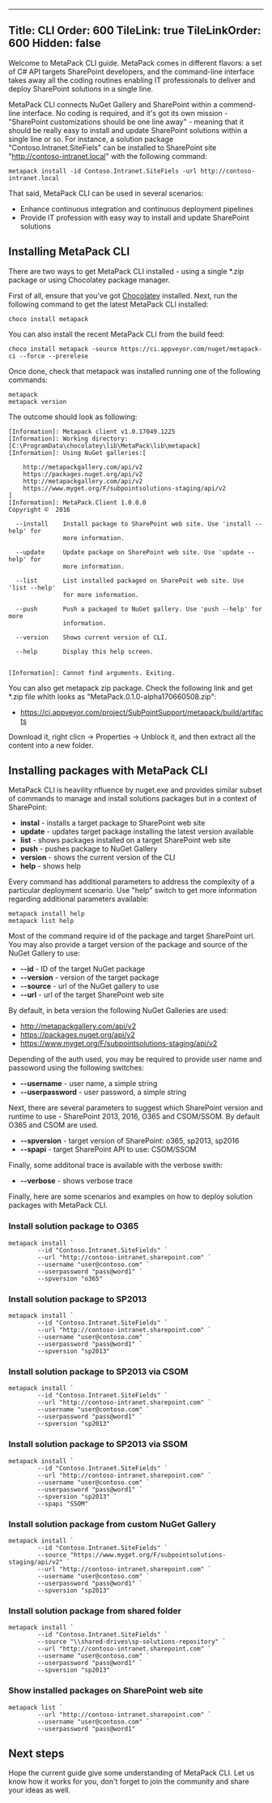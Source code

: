 ﻿----
Title: CLI
Order: 600
TileLink: true
TileLinkOrder: 600
Hidden: false
----

Welcome to MetaPack CLI guide. MetaPack comes in different flavors: a set of C# API targets SharePoint developers, and the command-line interface takes away all the coding routines enabling IT professionals to deliver and deploy SharePoint solutions in a single line.

MetaPack CLI connects NuGet Gallery and SharePoint within a commend-line interface. No coding is required, and it's got its own mission - "SharePoint customizations should be one line away" - meaning that it should be really easy to install and update SharePoint solutions within a single line or so. For instance, a solution package "Contoso.Intranet.SiteFiels" can be installed to SharePoint site "http://contoso-intranet.local" with the following command:

```
metapack install -id Contoso.Intranet.SiteFiels -url http://contoso-intranet.local
```

That said, MetaPack CLI can be used in several scenarios:
* Enhance continuous integration and continuous deployment pipelines 
* Provide IT profession with easy way to install and update SharePoint solutions

## Installing MetaPack CLI

There are two ways to get MetaPack CLI installed - using a single *.zip package or using Chocolatey package manager.

First of all, ensure that you've got [Chocolatey](https://chocolatey.org/install) installed. Next, run the following command to get the latest MetaPack CLI installed:

```
choco install metapack 
```

You can also install the recent MetaPack CLI from the build feed:
```
choco install metapack -source https://ci.appveyor.com/nuget/metapack-ci --force --prerelese
```

Once done, check that metapack was installed running one of the following commands:

```
metapack
metapack version
```

The outcome should look as following:
```
[Information]: Metapack client v1.0.17049.1225
[Information]: Working directory: [C:\ProgramData\chocolatey\lib\MetaPack\lib\metapack]
[Information]: Using NuGet galleries:[

    http://metapackgallery.com/api/v2
    https://packages.nuget.org/api/v2
    http://metapackgallery.com/api/v2
    https://www.myget.org/F/subpointsolutions-staging/api/v2
]
[Information]: MetaPack.Client 1.0.0.0
Copyright ©  2016

  --install    Install package to SharePoint web site. Use 'install --help' for
               more information.

  --update     Update package on SharePoint web site. Use 'update --help' for
               more information.

  --list       List installed packaged on SharePoit web site. Use 'list --help'
               for more information.

  --push       Push a packaged to NuGet gallery. Use 'push --help' for more
               information.

  --version    Shows current version of CLI.

  --help       Display this help screen.


[Information]: Cannot find arguments. Exiting.
```

You can also get metapack zip package. Check the following link and get *.zip file whith looks as "MetaPack.0.1.0-alpha170660508.zip":
* https://ci.appveyor.com/project/SubPointSupport/metapack/build/artifacts

Download it, right clicn -> Properties -> Unblock it, and then extract all the content into a new folder.

## Installing packages with MetaPack CLI

MetaPack CLI is heavility nfluence by nuget.exe and provides similar subset of commands to manage and install solutions packages but in a context of SharePoint:

* **instal** - installs a target package to SharePoint web site
* **update** - updates target package installing the latest version available
* **list** - shows packages installed on a target SharePoint web site 
* **push** - pushes package to NuGet Gallery
* **version** - shows the current version of the CLI
* **help** - shows help

Every command has additional parameters to address the complexity of a particular deployment scenario. Use "help" switch  to get more information regarding additional parameters available:
```
metapack install help
metapack list help
```

Most of the command require id of the package and target SharePoint url. You may also provide a target version of the package and source of the NuGet Gallery to use:
* **--id** - ID of the target NuGet package
* **--version** - version of the target package
* **--source** - url of the NuGet gallery to use
* **--url** - url of the target SharePoint web site

By default, in beta version the following NuGet Galleries are used:
* http://metapackgallery.com/api/v2
* https://packages.nuget.org/api/v2
* https://www.myget.org/F/subpointsolutions-staging/api/v2

Depending of the auth used, you may be required to provide user name and passoword using the following switches:
* **--username** - user name, a simple string
* **--userpassword** - user password, a simple string

Next, there are several parameters to suggest which SharePoint version and runtime to use - SharePoint 2013, 2016, O365 and CSOM/SSOM. By default O365 and CSOM are used.
* **--spversion** - target version of SharePoint: o365, sp2013, sp2016
* **--spapi** - target SharePoint API to use: CSOM/SSOM


Finally, some additonal trace is available with the verbose swith:
* **--verbose** - shows verbose trace 

Finally, here are some scenarios and examples on how to deploy solution packages with MetaPack CLI.

### Install solution package to O365

```
metapack install `
        --id "Contoso.Intranet.SiteFields" `
        --url "http://contoso-intranet.sharepoint.com" `
        --username "user@contoso.com" `
        --userpassword "pass@word1" `
        --spversion "o365"
```

### Install solution package to SP2013

```
metapack install `
        --id "Contoso.Intranet.SiteFields" `
        --url "http://contoso-intranet.sharepoint.com" `
        --username "user@contoso.com" `
        --userpassword "pass@word1" `
        --spversion "sp2013"
```


### Install solution package to SP2013 via CSOM

```
metapack install `
        --id "Contoso.Intranet.SiteFields" `
        --url "http://contoso-intranet.sharepoint.com" `
        --username "user@contoso.com" `
        --userpassword "pass@word1" `
        --spversion "sp2013"
```

### Install solution package to SP2013 via SSOM

```
metapack install `
        --id "Contoso.Intranet.SiteFields" `
        --url "http://contoso-intranet.sharepoint.com" `
        --username "user@contoso.com" `
        --userpassword "pass@word1" `
        --spversion "sp2013" `
        --spapi "SSOM"
```

### Install solution package from custom NuGet Gallery
```
metapack install `
        --id "Contoso.Intranet.SiteFields" `
        --source "https://www.myget.org/F/subpointsolutions-staging/api/v2" `
        --url "http://contoso-intranet.sharepoint.com" `
        --username "user@contoso.com" `
        --userpassword "pass@word1" `
        --spversion "sp2013"
```

### Install solution package from shared folder
```
metapack install `
        --id "Contoso.Intranet.SiteFields" `
        --source "\\shared-drives\sp-solutions-repository" `
        --url "http://contoso-intranet.sharepoint.com" `
        --username "user@contoso.com" `
        --userpassword "pass@word1" `
        --spversion "sp2013"
```

### Show installed packages on SharePoint web site
```
metapack list `
        --url "http://contoso-intranet.sharepoint.com" `
        --username "user@contoso.com" `
        --userpassword "pass@word1" 

```

## Next steps
Hope the current guide give some understanding of MetaPack CLI. Let us know how it works for you, don't forget to join the community and share your ideas as well.